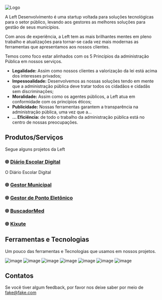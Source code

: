 
![Logo](https://i.ibb.co/BrnBKFz/Logo-Left-Fundo-Transparente.png)

A Left Desenvolvimento é uma startup voltada para soluções tecnológicas para o setor público, levando aos gestores as melhores soluções para gestão de seus municípios.

Com anos de experiência, a Left tem as mais brilhantes mentes em pleno trabalho e atualizações para tornar-se cada vez mais modernas as ferramentas que apresentamos aos nossos clientes. 

Temos como foco estar alinhados com os 5 Princípios da administração Pública em nossos serviços.
* **Legalidade:** Assim como nossos clientes a valorização da lei está acima dos interesses privados;
* **Impessoalidade:** Desenvolvemos as nossas soluções tendo em mente que a administração pública deve tratar todos os cidadãos e cidadãs sem discriminações;
* **Moralidade:**  Assim como os agentes públicos, a Left atua em conformidade com os princípios éticos;
* **Publicidade:** Nossas ferramentas garantem a transparência na administração pública, uma vez que a...
* **... Eficiência:** de todo o trabalho da administração pública está no centro de nossas preocupações.

## Produtos/Serviços

Segue alguns projetos da Left

### 🌐 [Diário Escolar Digital](https://diarioescolardigital.com.br/)
O Diário Escolar Digital

### 🌐 [Gestor Municipal](https://gestormunicipal.com.br/)

### 🌐 [Gestor de Ponto Eletônico](https://gestormunicipal.com.br/)

### 🌐 [BuscadorMed](https://buscadormed.com.br/)

### 🌐 [Kixute](https://kixute.com.br/)


## Ferramentas e Tecnologias
Um pouco das ferramentas e Tecnologias que usamos em nossos projetos.

![image](https://img.shields.io/badge/PHP-777BB4?style=for-the-badge&logo=php&logoColor=white)
![image](https://img.shields.io/badge/Laravel-FF2D20?style=for-the-badge&logo=laravel&logoColor=white) 
![image](https://img.shields.io/badge/Python-3776AB?style=for-the-badge&logo=python&logoColor=white)
![image](https://img.shields.io/badge/React%20Native-61dbfb?style=for-the-badge&logo=react&logoColor=white)
![image](https://img.shields.io/badge/JavaScript-f0db4f?style=for-the-badge&logo=javascript&logoColor=white)
![image](https://img.shields.io/badge/MySQL-00000F?style=for-the-badge&logo=mysql&logoColor=white)
![image](https://img.shields.io/badge/Shell_Script-121011?style=for-the-badge&logo=gnu-bash&logoColor=white)


## Contatos

Se você tiver algum feedback, por favor nos deixe saber por meio de fake@fake.com
